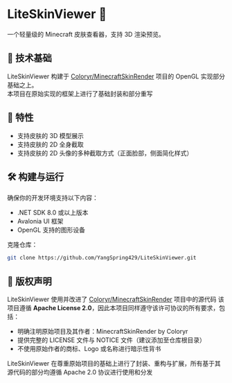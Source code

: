 # LiteSkinViewer 🧊
一个轻量级的 Minecraft 皮肤查看器，支持 3D 渲染预览。

## 🧩 技术基础

LiteSkinViewer 构建于 [Coloryr/MinecraftSkinRender](https://github.com/Coloryr/MinecraftSkinRender) 项目的 OpenGL 实现部分基础之上。  
本项目在原始实现的框架上进行了基础封装和部分重写

## 🌟 特性
- 支持皮肤的 3D 模型展示
- 支持皮肤的 2D 全身截取
- 支持皮肤的 2D 头像的多种截取方式（正面脸部，侧面简化样式）

## 🛠️ 构建与运行
确保你的开发环境支持以下内容：
- .NET SDK 8.0 或以上版本
- Avalonia UI 框架
- OpenGL 支持的图形设备

克隆仓库：

```bash
git clone https://github.com/YangSpring429/LiteSkinViewer.git
```

## 📄 版权声明

LiteSkinViewer 使用并改进了 [Coloryr/MinecraftSkinRender](https://github.com/Coloryr/MinecraftSkinRender) 项目中的源代码
该项目遵循 **Apache License 2.0**，因此本项目同样遵守该许可协议的所有要求，包括：

- 明确注明原始项目及其作者：MinecraftSkinRender by Coloryr  
- 提供完整的 LICENSE 文件与 NOTICE 文件（建议添加至仓库根目录）
- 不使用原始作者的商标、Logo 或名称进行暗示性背书

LiteSkinViewer 在尊重原始项目的基础上进行了封装、重构与扩展，所有基于其源代码的部分均遵循 Apache 2.0 协议进行使用和分发
